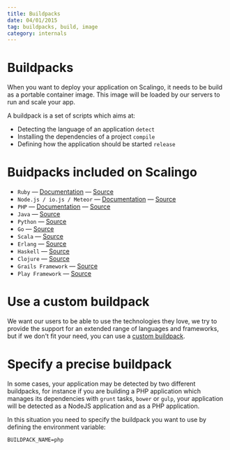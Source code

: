 ```yaml
---
title: Buildpacks
date: 04/01/2015
tag: buildpacks, build, image
category: internals
---
```


# Buildpacks

When you want to deploy your application on Scalingo, it needs to be build as
a portable container image. This image will be loaded by our servers to run
and scale your app.

A buildpack is a set of scripts which aims at:

* Detecting the language of an application `detect`
* Installing the dependencies of a project `compile`
* Defining how the application should be started `release`

# Buidpacks included on Scalingo

* `Ruby` — [Documentation](/languages/ruby) — [Source](https://github.com/Scalingo/ruby-buildpack)
* `Node.js / io.js / Meteor` — [Documentation](/languages/javascript/nodejs) — [Source](https://github.com/Scalingo/nodejs-buildpack)
* `PHP` — [Documentation](/languages/php) — [Source](https://github.com/Scalingo/php-buildpack)
* `Java` — [Source](https://github.com/Scalingo/java-buildpack)
* `Python` — [Source](https://github.com/Scalingo/python-buildpack)
* `Go` — [Source](https://github.com/Scalingo/go-buildpack)
* `Scala` — [Source](https://github.com/Scalingo/scala-buildpack)
* `Erlang` — [Source](https://github.com/Scalingo/erlang-buildpack)
* `Haskell` — [Source](https://github.com/Scalingo/haskell-buildpack)
* `Clojure` — [Source](https://github.com/Scalingo/clojure-buildpack)
* `Grails Framework` — [Source](https://github.com/Scalingo/grails-buildpack)
* `Play Framework` — [Source](https://github.com/Scalingo/play-buildpack)

# Use a custom buildpack

We want our users to be able to use the technologies they love, we try to provide the support for
an extended range of languages and frameworks, but if we don't fit your need, you can use a
[custom buildpack](/buildpacks/custom).

# Specify a precise buildpack

In some cases, your application may be detected by two different buildpacks, for instance if you
are building a PHP application which manages its dependencies with `grunt` tasks, `bower` or `gulp`,
your application will be detected as a NodeJS application and as a PHP application.

In this situation you need to specify the buildpack you want to use by defining the environment variable:

```
BUILDPACK_NAME=php
```

